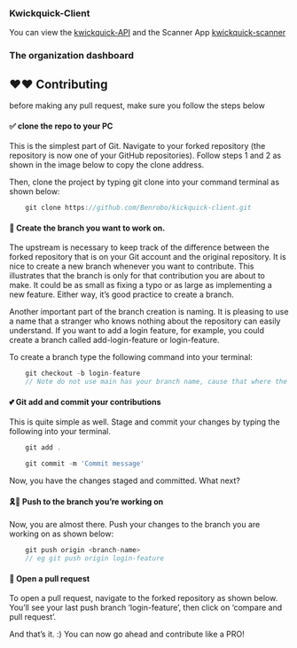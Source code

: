 ### Kwickquick-Client


You can view the [kwickquick-API](https://github.com/Benrobo/kwickquick-API)
and the Scanner App [kwickquick-scanner](https://github.com/Benrobo/kwickquick-client-scanner)

### The organization dashboard



## ❤❤ Contributing

before making any pull request, make sure you follow the steps below

#### ✅ clone the repo to your PC
This is the simplest part of Git. Navigate to your forked repository (the repository is now one of your GitHub repositories). Follow steps 1 and 2 as shown in the image below to copy the clone address.

Then, clone the project by typing git clone <the copied address> into your command terminal as shown below:

```javascript
    git clone https://github.com/Benrobo/kickquick-client.git
```

#### 💎 Create the branch you want to work on.
The upstream is necessary to keep track of the difference between the forked repository that is on your Git account and the original repository.
It is nice to create a new branch whenever you want to contribute. This illustrates that the branch is only for that contribution you are about to make. It could be as small as fixing a typo or as large as implementing a new feature. Either way, it’s good practice to create a branch.

Another important part of the branch creation is naming. It is pleasing to use a name that a stranger who knows nothing about the repository can easily understand. If you want to add a login feature, for example, you could create a branch called add-login-feature or login-feature.

To create a branch type the following command into your terminal:

```javascript
    git checkout -b login-feature
    // Note do not use main has your branch name, cause that where the original and production code resides in
```


#### 💕 Git add and commit your contributions
This is quite simple as well. Stage and commit your changes by typing the following into your terminal.

```javascript
    git add .

    git commit -m 'Commit message'
```
Now, you have the changes staged and committed. What next?

#### 🎗💖 Push to the branch you’re working on
Now, you are almost there. Push your changes to the branch you are working on as shown below:

```javascript
    git push origin <branch-name>
    // eg git push origin login-feature
```

#### 🎉 Open a pull request
To open a pull request, navigate to the forked repository as shown below. You’ll see your last push branch ‘login-feature’, then click on ‘compare and pull request’.

And that’s it. :) You can now go ahead and contribute like a PRO!
